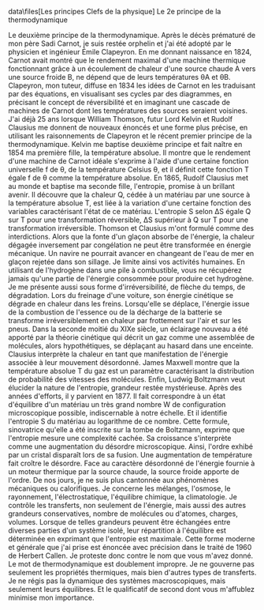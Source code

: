 data\files\[Les principes Clefs de la physique] Le 2e principe de la thermodynamique

Le deuxième principe de la thermodynamique. Après le décès prématuré de mon père Sadi Carnot, je suis restée orphelin et j'ai été adopté par le physicien et ingénieur Émile Clapeyron. En me donnant naissance en 1824, Carnot avait montré que le rendement maximal d'une machine thermique fonctionnant grâce à un écoulement de chaleur d'une source chaude A vers une source froide B, ne dépend que de leurs températures θA et θB. Clapeyron, mon tuteur, diffuse en 1834 les idées de Carnot en les traduisant par des équations, en visualisant ses cycles par des diagrammes, en précisant le concept de réversibilité et en imaginant une cascade de machines de Carnot dont les températures des sources seraient voisines. J'ai déjà 25 ans lorsque William Thomson, futur Lord Kelvin et Rudolf Clausius me donnent de nouveaux énoncés et une forme plus précise, en utilisant les raisonnements de Clapeyron et le récent premier principe de la thermodynamique. Kelvin me baptise deuxième principe et fait naître en 1854 ma première fille, la température absolue. Il montre que le rendement d'une machine de Carnot idéale s'exprime à l'aide d'une certaine fonction universelle f de θ, de la température Celsius θ, et il définit cette fonction T égale f de θ comme la température absolue. En 1865, Rudolf Clausius met au monde et baptise ma seconde fille, l'entropie, promise à un brillant avenir. Il découvre que la chaleur Q, cédée à un matériau par une source à la température absolue T, est liée à la variation d'une certaine fonction des variables caractérisant l'état de ce matériau. L'entropie S selon ΔS égale Q sur T pour une transformation réversible, ΔS supérieur à Q sur T pour une transformation irréversible. Thomson et Clausius m'ont formulé comme des interdictions. Alors que la fonte d'un glaçon absorbe de l'énergie, la chaleur dégagée inversement par congélation ne peut être transformée en énergie mécanique. Un navire ne pourrait avancer en changeant de l'eau de mer en glaçon rejetée dans son sillage. Je limite ainsi vos activités humaines. En utilisant de l'hydrogène dans une pile à combustible, vous ne récupérez jamais qu'une partie de l'énergie consommée pour produire cet hydrogène. Je me présente aussi sous forme d'irréversibilité, de flèche du temps, de dégradation. Lors du freinage d'une voiture, son énergie cinétique se dégrade en chaleur dans les freins. Lorsqu'elle se déplace, l'énergie issue de la combustion de l'essence ou de la décharge de la batterie se transforme irréversiblement en chaleur par frottement sur l'air et sur les pneus. Dans la seconde moitié du XIXe siècle, un éclairage nouveau a été apporté par la théorie cinétique qui décrit un gaz comme une assemblée de molécules, alors hypothétiques, se déplaçant au hasard dans une enceinte. Clausius interprète la chaleur en tant que manifestation de l'énergie associée à leur mouvement désordonné. James Maxwell montre que la température absolue T du gaz est un paramètre caractérisant la distribution de probabilité des vitesses des molécules. Enfin, Ludwig Boltzmann veut élucider la nature de l'entropie, grandeur restée mystérieuse. Après des années d'efforts, il y parvient en 1877. Il fait correspondre à un état d'équilibre d'un matériau un très grand nombre W de configuration microscopique possible, indiscernable à notre échelle. Et il identifie l'entropie S du matériau au logarithme de ce nombre. Cette formule, sinovatrice qu'elle a été inscrite sur la tombe de Boltzmann, exprime que l'entropie mesure une complexité cachée. Sa croissance s'interprète comme une augmentation du désordre microscopique. Ainsi, l'ordre exhibé par un cristal disparaît lors de sa fusion. Une augmentation de température fait croître le désordre. Face au caractère désordonné de l'énergie fournie à un moteur thermique par la source chaude, la source froide apporte de l'ordre. De nos jours, je ne suis plus cantonnée aux phénomènes mécaniques ou calorifiques. Je concerne les mélanges, l'osmose, le rayonnement, l'électrostatique, l'équilibre chimique, la climatologie. Je contrôle les transferts, non seulement de l'énergie, mais aussi des autres grandeurs conservatives, nombre de molécules ou d'atomes, charges, volumes. Lorsque de telles grandeurs peuvent être échangées entre diverses parties d'un système isolé, leur répartition à l'équilibre est déterminée en exprimant que l'entropie est maximale. Cette forme moderne et générale que j'ai prise est énoncée avec précision dans le traité de 1960 de Herbert Callen. Je proteste donc contre le nom que vous m'avez donné. Le mot de thermodynamique est doublement impropre. Je ne gouverne pas seulement les propriétés thermiques, mais bien d'autres types de transferts. Je ne régis pas la dynamique des systèmes macroscopiques, mais seulement leurs équilibres. Et le qualificatif de second dont vous m'affublez minimise mon importance.

